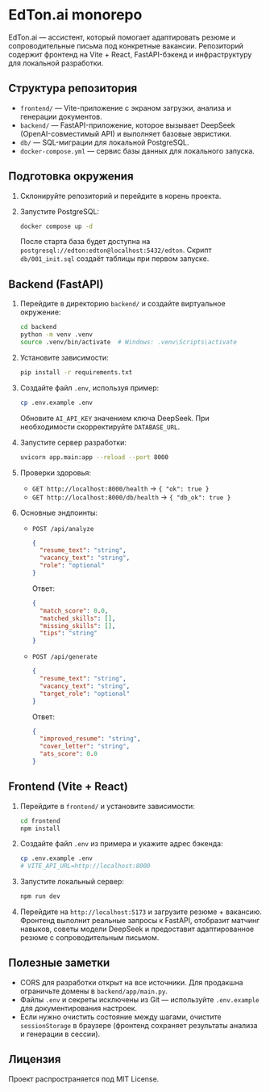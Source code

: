 # EdTon.ai monorepo

EdTon.ai — ассистент, который помогает адаптировать резюме и сопроводительные письма под конкретные вакансии. Репозиторий содержит фронтенд на Vite + React, FastAPI-бэкенд и инфраструктуру для локальной разработки.

## Структура репозитория

- `frontend/` — Vite-приложение с экраном загрузки, анализа и генерации документов.
- `backend/` — FastAPI-приложение, которое вызывает DeepSeek (OpenAI-совместимый API) и выполняет базовые эвристики.
- `db/` — SQL-миграции для локальной PostgreSQL.
- `docker-compose.yml` — сервис базы данных для локального запуска.

## Подготовка окружения

1. Склонируйте репозиторий и перейдите в корень проекта.
2. Запустите PostgreSQL:

   ```bash
   docker compose up -d
   ```

   После старта база будет доступна на `postgresql://edton:edton@localhost:5432/edton`. Скрипт `db/001_init.sql` создаёт таблицы при первом запуске.

## Backend (FastAPI)

1. Перейдите в директорию `backend/` и создайте виртуальное окружение:

   ```bash
   cd backend
   python -m venv .venv
   source .venv/bin/activate  # Windows: .venv\Scripts\activate
   ```

2. Установите зависимости:

   ```bash
   pip install -r requirements.txt
   ```

3. Создайте файл `.env`, используя пример:

   ```bash
   cp .env.example .env
   ```

   Обновите `AI_API_KEY` значением ключа DeepSeek. При необходимости скорректируйте `DATABASE_URL`.

4. Запустите сервер разработки:

   ```bash
   uvicorn app.main:app --reload --port 8000
   ```

5. Проверки здоровья:

   - `GET http://localhost:8000/health` → `{ "ok": true }`
   - `GET http://localhost:8000/db/health` → `{ "db_ok": true }`

6. Основные эндпоинты:

   - `POST /api/analyze`

     ```json
     {
       "resume_text": "string",
       "vacancy_text": "string",
       "role": "optional"
     }
     ```

     Ответ:

     ```json
     {
       "match_score": 0.0,
       "matched_skills": [],
       "missing_skills": [],
       "tips": "string"
     }
     ```

   - `POST /api/generate`

     ```json
     {
       "resume_text": "string",
       "vacancy_text": "string",
       "target_role": "optional"
     }
     ```

     Ответ:

     ```json
     {
       "improved_resume": "string",
       "cover_letter": "string",
       "ats_score": 0.0
     }
     ```

## Frontend (Vite + React)

1. Перейдите в `frontend/` и установите зависимости:

   ```bash
   cd frontend
   npm install
   ```

2. Создайте файл `.env` из примера и укажите адрес бэкенда:

   ```bash
   cp .env.example .env
   # VITE_API_URL=http://localhost:8000
   ```

3. Запустите локальный сервер:

   ```bash
   npm run dev
   ```

4. Перейдите на `http://localhost:5173` и загрузите резюме + вакансию. Фронтенд выполнит реальные запросы к FastAPI, отобразит матчинг навыков, советы модели DeepSeek и предоставит адаптированное резюме с сопроводительным письмом.

## Полезные заметки

- CORS для разработки открыт на все источники. Для продакшна ограничьте домены в `backend/app/main.py`.
- Файлы `.env` и секреты исключены из Git — используйте `.env.example` для документирования настроек.
- Если нужно очистить состояние между шагами, очистите `sessionStorage` в браузере (фронтенд сохраняет результаты анализа и генерации в сессии).

## Лицензия

Проект распространяется под MIT License.
